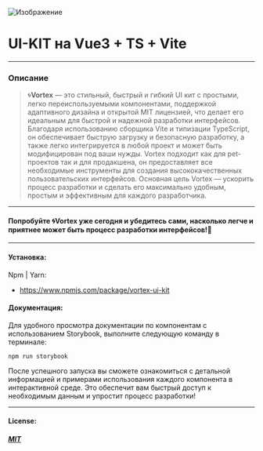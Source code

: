 ![Изображение](/public/сut_logo.png "Логотип Vortex")

# UI-KIT на Vue3 + TS + Vite

---

### Описание

> 🌀**Vortex** — это стильный, быстрый и гибкий UI кит с простыми, легко переиспользуемыми компонентами, поддержкой адаптивного дизайна и открытой MIT лицензией, что делает его идеальным для быстрой и надежной разработки интерфейсов. Благодаря использованию сборщика Vite и типизации TypeScript, он обеспечивает быструю загрузку и безопасную разработку, а также легко интегрируется в любой проект и может быть модифицирован под ваши нужды. Vortex подходит как для pet-проектов так и для продакшена, он предоставляет все необходимые инструменты для создания высококачественных пользовательских интерфейсов. Основная цель Vortex — ускорить процесс разработки и сделать его максимально удобным, простым и эффективным для каждого разработчика.

---

#### Попробуйте 🌀Vortex уже сегодня и убедитесь сами, насколько легче и приятнее может быть процесс разработки интерфейсов!🌟

---

#### Установка:

Npm | Yarn:

- <https://www.npmjs.com/package/vortex-ui-kit>

#### Документация:

Для удобного просмотра документации по компонентам с использованием Storybook, выполните следующую команду в терминале:

`npm run storybook`

После успешного запуска вы сможете ознакомиться с детальной информацией и примерами использования каждого компонента в интерактивной среде. Это обеспечит вам быстрый доступ к необходимым данным и упростит процесс разработки!

---

#### License:

##### [MIT](https://opensource.org/license/MIT)
